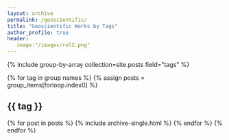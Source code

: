 ```yaml
---
layout: archive
permalink: /geoscientific/
title: "Geoscientific Works by Tags"
author_profile: true 
header:
   image:"/images/rel2.png"
--- 
```


{% include group-by-array collection=site.posts field="tags" %}

{% for tag in group names %}
  {% assign posts = group_items[forloop.index0] %}
  <h2 id="{{ tag | slugify}}" class="archive__subtitle">{{ tag }}</h2>
  {% for post in posts %}
     {% include archive-single.html %}
  {% endfor %}
{% endfor %}
